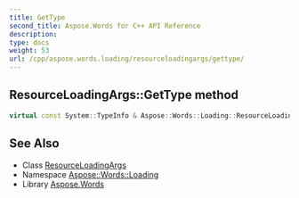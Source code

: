```yaml
---
title: GetType
second_title: Aspose.Words for C++ API Reference
description: 
type: docs
weight: 53
url: /cpp/aspose.words.loading/resourceloadingargs/gettype/
---
```

## ResourceLoadingArgs::GetType method




```cpp
virtual const System::TypeInfo & Aspose::Words::Loading::ResourceLoadingArgs::GetType() const override
```

## See Also

* Class [ResourceLoadingArgs](../)
* Namespace [Aspose::Words::Loading](../../)
* Library [Aspose.Words](../../../)
